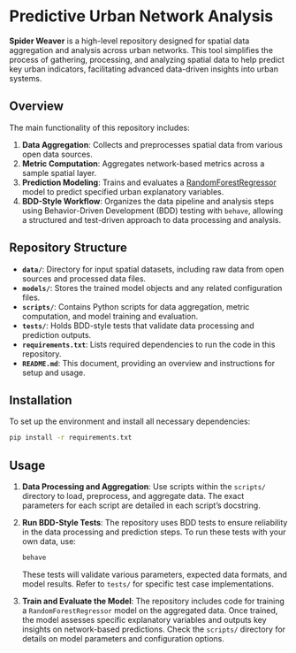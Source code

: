 # Predictive Urban Network Analysis

**Spider Weaver** is a high-level repository designed for spatial data aggregation and analysis across urban networks. This tool simplifies the process of gathering, processing, and analyzing spatial data to help predict key urban indicators, facilitating advanced data-driven insights into urban systems.

## Overview

The main functionality of this repository includes:
1. **Data Aggregation**: Collects and preprocesses spatial data from various open data sources.
2. **Metric Computation**: Aggregates network-based metrics across a sample spatial layer.
3. **Prediction Modeling**: Trains and evaluates a [RandomForestRegressor](https://scikit-learn.org/1.5/modules/generated/sklearn.ensemble.RandomForestRegressor.html#sklearn.ensemble.RandomForestRegressor) model to predict specified urban explanatory variables.
4. **BDD-Style Workflow**: Organizes the data pipeline and analysis steps using Behavior-Driven Development (BDD) testing with `behave`, allowing a structured and test-driven approach to data processing and analysis.

## Repository Structure

- **`data/`**: Directory for input spatial datasets, including raw data from open sources and processed data files.
- **`models/`**: Stores the trained model objects and any related configuration files.
- **`scripts/`**: Contains Python scripts for data aggregation, metric computation, and model training and evaluation.
- **`tests/`**: Holds BDD-style tests that validate data processing and prediction outputs.
- **`requirements.txt`**: Lists required dependencies to run the code in this repository.
- **`README.md`**: This document, providing an overview and instructions for setup and usage.

## Installation

To set up the environment and install all necessary dependencies:

```bash
pip install -r requirements.txt
```

## Usage

1. **Data Processing and Aggregation**: Use scripts within the `scripts/` directory to load, preprocess, and aggregate data. The exact parameters for each script are detailed in each script’s docstring.

2. **Run BDD-Style Tests**:
   The repository uses BDD tests to ensure reliability in the data processing and prediction steps. To run these tests with your own data, use:

   ```bash
   behave
   ```

   These tests will validate various parameters, expected data formats, and model results. Refer to `tests/` for specific test case implementations.

3. **Train and Evaluate the Model**:
   The repository includes code for training a `RandomForestRegressor` model on the aggregated data. Once trained, the model assesses specific explanatory variables and outputs key insights on network-based predictions. Check the `scripts/` directory for details on model parameters and configuration options.
